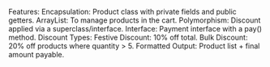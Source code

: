 Features:
Encapsulation: Product class with private fields and public getters.
ArrayList: To manage products in the cart.
Polymorphism: Discount applied via a superclass/interface.
Interface: Payment interface with a pay() method.
Discount Types:
Festive Discount: 10% off total.
Bulk Discount: 20% off products where quantity > 5.
Formatted Output: Product list + final amount payable.
